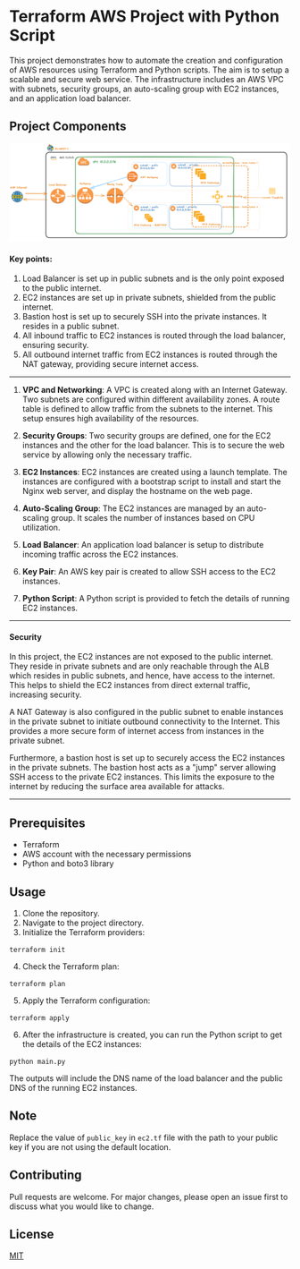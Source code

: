 # Terraform AWS Project with Python Script

This project demonstrates how to automate the creation and configuration of AWS resources using Terraform and Python scripts. The aim is to setup a scalable and secure web service. The infrastructure includes an AWS VPC with subnets, security groups, an auto-scaling group with EC2 instances, and an application load balancer. 

## Project Components

![](./.github/schema.png)

#### Key points:

1. Load Balancer is set up in public subnets and is the only point exposed to the public internet.
2. EC2 instances are set up in private subnets, shielded from the public internet.
3. Bastion host is set up to securely SSH into the private instances. It resides in a public subnet.
4. All inbound traffic to EC2 instances is routed through the load balancer, ensuring security.
5. All outbound internet traffic from EC2 instances is routed through the NAT gateway, providing secure internet access.

----

1. **VPC and Networking**: A VPC is created along with an Internet Gateway. Two subnets are configured within different availability zones. A route table is defined to allow traffic from the subnets to the internet. This setup ensures high availability of the resources.

2. **Security Groups**: Two security groups are defined, one for the EC2 instances and the other for the load balancer. This is to secure the web service by allowing only the necessary traffic.

3. **EC2 Instances**: EC2 instances are created using a launch template. The instances are configured with a bootstrap script to install and start the Nginx web server, and display the hostname on the web page.

4. **Auto-Scaling Group**: The EC2 instances are managed by an auto-scaling group. It scales the number of instances based on CPU utilization.

5. **Load Balancer**: An application load balancer is setup to distribute incoming traffic across the EC2 instances.

6. **Key Pair**: An AWS key pair is created to allow SSH access to the EC2 instances.

7. **Python Script**: A Python script is provided to fetch the details of running EC2 instances.

----

#### Security

In this project, the EC2 instances are not exposed to the public internet. They reside in private subnets and are only reachable through the ALB which resides in public subnets, and hence, have access to the internet. This helps to shield the EC2 instances from direct external traffic, increasing security.

A NAT Gateway is also configured in the public subnet to enable instances in the private subnet to initiate outbound connectivity to the Internet. This provides a more secure form of internet access from instances in the private subnet.

Furthermore, a bastion host is set up to securely access the EC2 instances in the private subnets. The bastion host acts as a "jump" server allowing SSH access to the private EC2 instances. This limits the exposure to the internet by reducing the surface area available for attacks. 

---

## Prerequisites

- Terraform
- AWS account with the necessary permissions
- Python and boto3 library

## Usage

1. Clone the repository.
2. Navigate to the project directory.
3. Initialize the Terraform providers:
```
terraform init
```
4. Check the Terraform plan:
```
terraform plan
```
5. Apply the Terraform configuration:
```
terraform apply
```
6. After the infrastructure is created, you can run the Python script to get the details of the EC2 instances:
```
python main.py
```

The outputs will include the DNS name of the load balancer and the public DNS of the running EC2 instances.

## Note

Replace the value of `public_key` in `ec2.tf` file with the path to your public key if you are not using the default location.

## Contributing

Pull requests are welcome. For major changes, please open an issue first to discuss what you would like to change.

## License

[MIT](https://choosealicense.com/licenses/mit/)